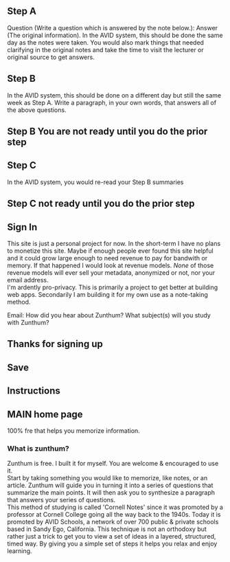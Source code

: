 ## Step A
Question (Write a question which is answered by the note below.):
Answer (The original information).
In the AVID system, this should be done the same day as the notes were taken.
You would also mark things that needed clarifying in the original notes and take the time to visit the lecturer or original source to get answers.
## Step B
In the AVID system, this should be done on a different day but still the same week as Step A.
Write a paragraph, in your own words, that answers all of the above questions.
## Step B You are not ready until you do the prior step
## Step C
In the AVID system, you would re-read your Step B summaries 
## Step C not ready until you do the prior step
## Sign In
This site is just a personal project for now.  In the short-term I have no plans to monetize this site.  Maybe if enough people ever found this site helpful and it could grow large enough to need revenue to pay for bandwith or memory.  If that happened I would look at revenue models. *None* of those revenue models will ever sell your metadata, anonymized or not, nor your email address.  <br>I'm ardently pro-privacy.  This is primarily a project to get better at building web apps.  Secondarily I am building it for my own use as a note-taking method.


Email:
How did you hear about Zunthum?
What subject(s) will you study with Zunthum?
## Thanks for signing up

## Save
## Instructions

## MAIN home page
100% fre that helps you memorize information.

### What is zunthum?
Zunthum is free.  I built it for myself.  You are welcome & encouraged to use it. <br>Start by taking something you would like to memorize, like notes, or an article.  Zunthum will guide you in turning it into a series of questions that summarize the main points.  It will then ask you to synthesize a paragraph that answers your series of questions.  <br> This method of studying is called 'Cornell Notes' since it was promoted by a professor at Cornell College going all the way back to the 1940s. Today it is promoted by AVID Schools, a network of over 700 public & private schools based in Sandy Ego, California.  This technique is not an orthodoxy but rather just a trick to get you to view a set of ideas in a layered, structured, timed way.  By giving you a simple set of steps it helps you relax and enjoy learning.  

